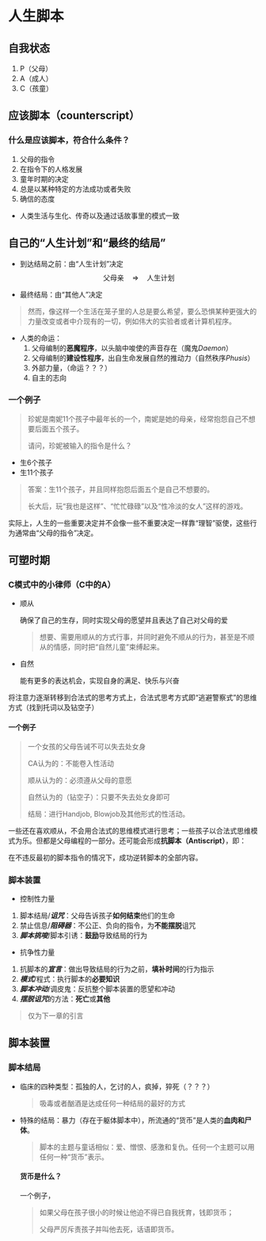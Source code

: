 # 人生脚本

## 自我状态

1. P（父母）
2. A（成人）
3. C（孩童）

## 应该脚本（counterscript）

### 什么是应该脚本，符合什么条件？

1. 父母的指令
2. 在指令下的人格发展
3. 童年时期的决定
4. 总是以某种特定的方法成功或者失败
5. 确信的态度

* 人类生活与生化、传奇以及通过话故事里的模式一致

## 自己的“人生计划”和“最终的结局”

* 到达结局之前：由“人生计划”决定
  $$
  \text{父母亲}\quad\Rightarrow\quad\text{人生计划}
  $$

* 最终结局：由“其他人”决定

> 然而，像这样一个生活在笼子里的人总是要么希望，要么恐惧某种更强大的力量改变或者中介现有的一切，例如伟大的实验者或者计算机程序。

* 人类的命运：
  1. 父母编制的**恶魔程序**，以头脑中唆使的声音存在（魔鬼*Daemon*）
  2. 父母编制的**建设性程序**，出自生命发展自然的推动力（自然秩序*Phusis*）
  3. 外部力量，（命运？？？）
  4. 自主的志向

### 一个例子

> 珍妮是南妮11个孩子中最年长的一个，南妮是她的母亲，经常抱怨自己不想要后面五个孩子。
>
> 请问，珍妮被输入的指令是什么？

* 生6个孩子
* 生11个孩子

> 答案：生11个孩子，并且同样抱怨后面五个是自己不想要的。
>
> 长大后，玩“我也是这样”、“忙忙碌碌”以及“性冷淡的女人”这样的游戏。

实际上，人生的一些重要决定并不会像一些不重要决定一样靠“理智”驱使，这些行为通常由“父母的指令”决定。

## 可塑时期

### C模式中的小律师（C中的A）

* 顺从

  确保了自己的生存，同时实现父母的愿望并且表达了自己对父母的爱

  > 想要、需要用顺从的方式行事，并同时避免不顺从的行为，甚至是不顺从的情感，同时把“自然儿童”束缚起来。

* 自然

  能有更多的表达机会，实现自身的满足、快乐与兴奋

将注意力逐渐转移到合法式的思考方式上，合法式思考方式即“逃避警察式”的思维方式（找到托词以及钻空子）

#### 一个例子

> 一个女孩的父母告诫不可以失去处女身
>
> CA认为的：不能卷入性活动
>
> 顺从认为的：必须遵从父母的意愿
>
> 自然认为的（钻空子）：只要不失去处女身即可
>
> 结局：进行Handjob, Blowjob及其他形式的性活动。

一些还在喜欢顺从，不会用合法式的思维模式进行思考；一些孩子以合法式思维模式为乐。但都是父母编程的一部分。还可能会形成**抗脚本（Antiscript）**，即：

在不违反最初的脚本指令的情况下，成功逆转脚本的全部内容。

### 脚本装置

* 控制性力量

1. 脚本结局/***诅咒***：父母告诉孩子**如何结束**他们的生命
2. 禁止信息/***阻碍器***：不公正、负向的指令，为**不能摆脱**诅咒
3. ***脚本挑唆***/脚本引诱：**鼓励**导致结局的行为

* 抗争性力量

1. 抗脚本的***宣言***：做出导致结局的行为之前，**填补时间**的行为指示
2. ***模式***/程式：执行脚本的**必要知识**
3. ***脚本冲动***/调皮鬼：反抗整个脚本装置的愿望和冲动
4. ***摆脱诅咒***的方法：**死亡**或**其他**

> 仅为下一章的引言

## 脚本装置

### 脚本结局

* 临床的四种类型：孤独的人，乞讨的人，疯掉，猝死（？？？）

  > 吸毒或者酗酒是达成任何一种结局的最好的方式

* 特殊的结局：暴力（存在于躯体脚本中），所流通的“货币”是人类的**血肉和尸体**。

  > 脚本的主题与童话相似：爱、憎恨、感激和复仇。任何一个主题可以用任何一种“货币”表示。

  #### 货币是什么？

  一个例子，

  > 如果父母在孩子很小的时候让他迫不得已自我抚育，钱即货币；
  >
  > 父母严厉斥责孩子并叫他去死，话语即货币。
